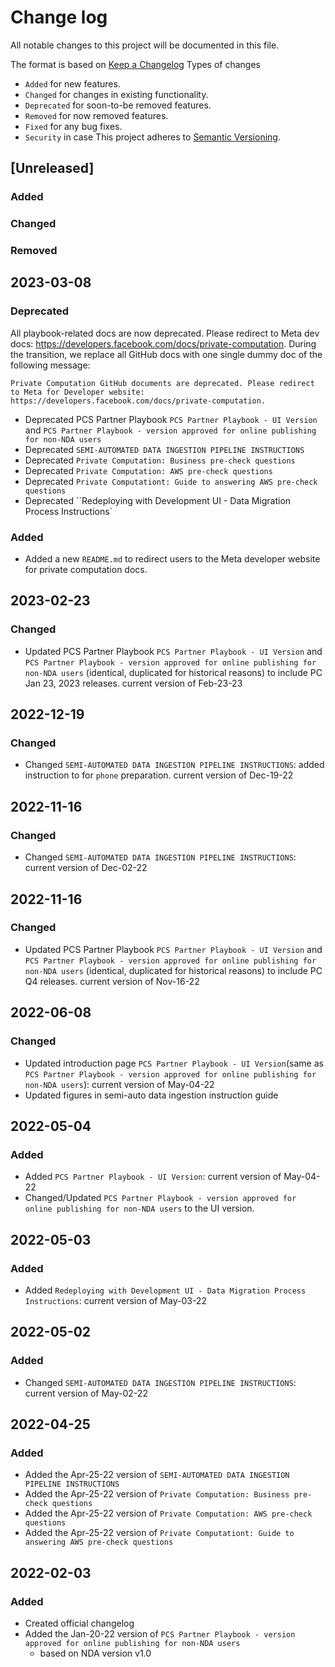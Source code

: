 # Change log
All notable changes to this project will be documented in this file.

The format is based on [Keep a Changelog](https://keepachangelog.com/en/1.0.0/)
Types of changes
  - `Added` for new features.
  - `Changed` for changes in existing functionality.
  - `Deprecated` for soon-to-be removed features.
  - `Removed` for now removed features.
  - `Fixed` for any bug fixes.
  - `Security` in case
This project adheres to [Semantic Versioning](https://semver.org/spec/v2.0.0.html).

## [Unreleased]
### Added

### Changed

### Removed

## 2023-03-08
### Deprecated
All playbook-related docs are now deprecated. Please redirect to Meta dev docs: https://developers.facebook.com/docs/private-computation. During the transition, we replace all GitHub docs with one single dummy doc of the following message:
```
Private Computation GitHub documents are deprecated. Please redirect to Meta for Developer website: https://developers.facebook.com/docs/private-computation.
```
  - Deprecated PCS Partner Playbook `PCS Partner Playbook - UI Version` and `PCS Partner Playbook - version approved for online publishing for non-NDA users`
  - Deprecated `SEMI-AUTOMATED DATA INGESTION PIPELINE INSTRUCTIONS`
  - Deprecated `Private Computation: Business pre-check questions`
  - Deprecated `Private Computation: AWS pre-check questions`
  - Deprecated `Private Computationt: Guide to answering AWS pre-check questions`
  - Deprecated ``Redeploying with Development UI - Data Migration Process Instructions`
### Added
  - Added a new `README.md` to redirect users to the Meta developer website for private computation docs.

## 2023-02-23
### Changed
  - Updated PCS Partner Playbook `PCS Partner Playbook - UI Version` and `PCS Partner Playbook - version approved for online publishing for non-NDA users` (identical, duplicated for historical reasons) to include PC Jan 23, 2023 releases. current version of Feb-23-23


## 2022-12-19
### Changed
  - Changed `SEMI-AUTOMATED DATA INGESTION PIPELINE INSTRUCTIONS`: added instruction to for `phone` preparation. current version of Dec-19-22


## 2022-11-16
### Changed
  - Changed `SEMI-AUTOMATED DATA INGESTION PIPELINE INSTRUCTIONS`: current version of Dec-02-22


## 2022-11-16
### Changed
  - Updated PCS Partner Playbook `PCS Partner Playbook - UI Version` and `PCS Partner Playbook - version approved for online publishing for non-NDA users` (identical, duplicated for historical reasons) to include PC Q4 releases. current version of Nov-16-22

## 2022-06-08
### Changed
  - Updated introduction page `PCS Partner Playbook - UI Version`(same as `PCS Partner Playbook - version approved for online publishing for non-NDA users`): current version of May-04-22
  - Updated figures in semi-auto data ingestion instruction guide


## 2022-05-04
### Added
  - Added `PCS Partner Playbook - UI Version`: current version of May-04-22
  - Changed/Updated `PCS Partner Playbook - version approved for online publishing for non-NDA users` to the UI version.

## 2022-05-03
### Added
  - Added `Redeploying with Development UI - Data Migration Process Instructions`: current version of May-03-22
## 2022-05-02
### Added
  - Changed `SEMI-AUTOMATED DATA INGESTION PIPELINE INSTRUCTIONS`: current version of May-02-22

## 2022-04-25
### Added
  - Added the Apr-25-22 version of `SEMI-AUTOMATED DATA INGESTION PIPELINE INSTRUCTIONS`
  - Added the Apr-25-22 version of `Private Computation: Business pre-check questions`
  - Added the Apr-25-22 version of `Private Computation: AWS pre-check questions`
  - Added the Apr-25-22 version of `Private Computationt: Guide to answering AWS pre-check questions`

## 2022-02-03
### Added
  - Created official changelog
  - Added the Jan-20-22 version of `PCS Partner Playbook - version approved for online publishing for non-NDA users`
    * based on NDA version v1.0
